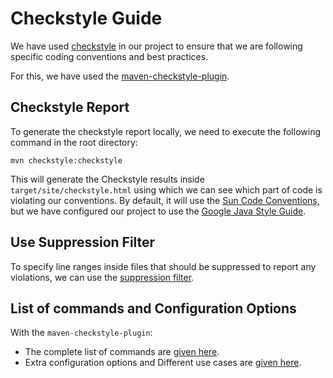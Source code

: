 # Checkstyle Guide

We have used [checkstyle](https://checkstyle.sourceforge.io/) in our project to ensure that we are following 
specific coding conventions and best practices. 

For this, we have used the [maven-checkstyle-plugin](https://maven.apache.org/plugins/maven-checkstyle-plugin/index.html#apache-maven-checkstyle-plugin). 

## Checkstyle Report 

To generate the checkstyle report locally, we need to execute the following command in the root directory:
```
mvn checkstyle:checkstyle
```
This will generate the Checkstyle results inside `target/site/checkstyle.html` using which we can see which part of 
code is violating our conventions. By default, it will use the [Sun Code Conventions,](https://checkstyle.org/styleguides/sun-code-conventions-19990420/CodeConvTOC.doc.html) but we have configured our project to use the 
[Google Java Style Guide](https://checkstyle.sourceforge.io/styleguides/google-java-style-20180523/javaguide.html). 

## Use Suppression Filter

To specify line ranges inside files that should be suppressed to report any violations, we can use the [suppression 
filter](https://maven.apache.org/plugins/maven-checkstyle-plugin/examples/suppressions-filter.html#using-a-suppressions-filter).  

## List of commands and Configuration Options

With the `maven-checkstyle-plugin`: 
- The complete list of commands are [given here](https://maven.apache.org/plugins/maven-checkstyle-plugin/plugin-info.html#plugin-documentation).
- Extra configuration options and Different use cases are [given here](https://maven.apache.org/plugins/maven-checkstyle-plugin/index.html#examples).